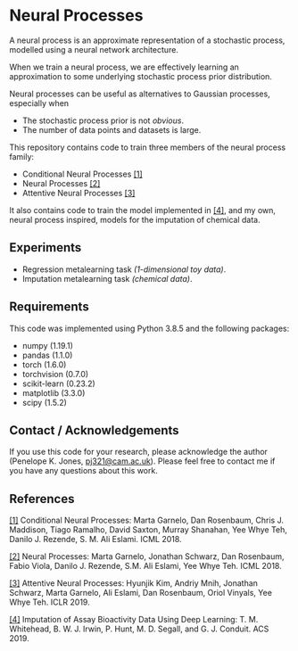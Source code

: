# Neural Processes
A neural process is an approximate representation of a stochastic process, modelled using a neural network architecture. 

When we train a neural process, we are effectively learning
an approximation to some underlying stochastic process prior distribution. 

Neural processes can be useful as alternatives to Gaussian processes, 
especially when
- The stochastic process prior is not _obvious_.
- The number of data points and datasets is large.

This repository contains code to train three members of the neural process family:
 - Conditional Neural Processes [\[1\]](https://arxiv.org/abs/1807.01613)
 - Neural Processes [\[2\]](https://arxiv.org/abs/1807.01622)
 - Attentive Neural Processes [\[3\]](https://arxiv.org/abs/1901.05761)
 
It also contains code to train the model implemented in [\[4\]](https://pubs.acs.org/doi/full/10.1021/acs.jcim.8b00768?src=recsys),
and my own, neural process inspired, models for the imputation of chemical data. 
 
 
## Experiments
- Regression metalearning task _(1-dimensional toy data)_.
- Imputation metalearning task _(chemical data)_.
 
## Requirements
This code was implemented using Python 3.8.5 and the following packages:
- numpy (1.19.1)
- pandas (1.1.0)
- torch (1.6.0)
- torchvision (0.7.0)
- scikit-learn (0.23.2)
- matplotlib (3.3.0)
- scipy (1.5.2)

## Contact / Acknowledgements
If you use this code for your research, please acknowledge the author (Penelope K. Jones, [pj321@cam.ac.uk](mailto:pj321@cam.ac.uk)). 
Please feel free to contact me if you have any questions about this work.

## References
[\[1\]](https://arxiv.org/abs/1807.01613) Conditional Neural Processes: Marta Garnelo, Dan Rosenbaum, Chris J. Maddison, Tiago Ramalho, David Saxton, Murray Shanahan, Yee Whye Teh, Danilo J. Rezende, S. M. Ali Eslami. ICML 2018.

[\[2\]](https://arxiv.org/abs/1807.01622) Neural Processes: Marta Garnelo, Jonathan Schwarz, Dan Rosenbaum, Fabio Viola, Danilo J. Rezende, S.M. Ali Eslami, Yee Whye Teh. ICML 2018. 

[\[3\]](https://arxiv.org/abs/1901.05761) Attentive Neural Processes: Hyunjik Kim, Andriy Mnih, Jonathan Schwarz, Marta Garnelo, 
Ali Eslami, Dan Rosenbaum, Oriol Vinyals, Yee Whye Teh. ICLR 2019.

[\[4\]](https://pubs.acs.org/doi/full/10.1021/acs.jcim.8b00768?src=recsys) Imputation of Assay Bioactivity Data Using Deep Learning:
T. M. Whitehead, B. W. J. Irwin, P. Hunt, M. D. Segall, and G. J. Conduit. ACS 2019.
